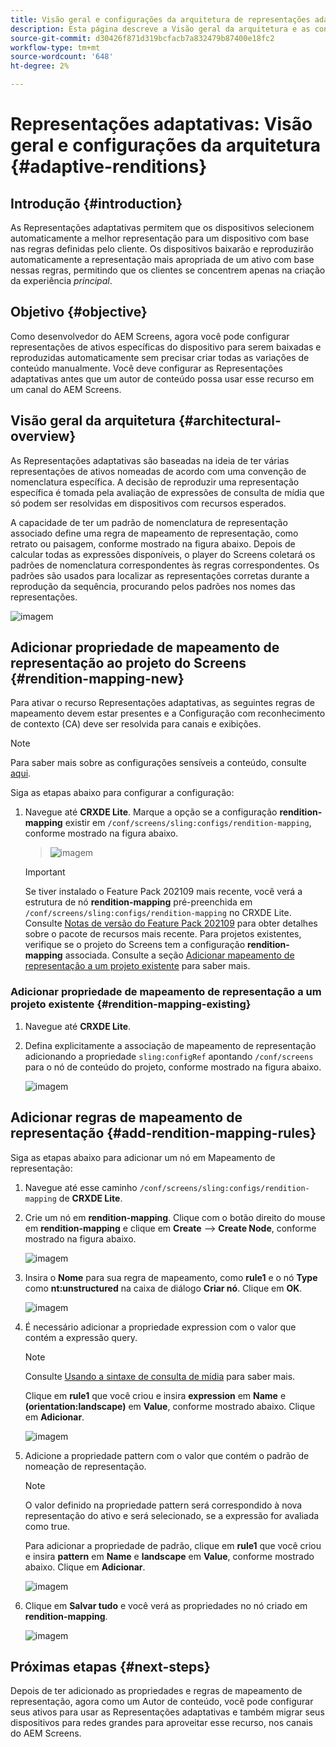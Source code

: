```yaml
---
title: Visão geral e configurações da arquitetura de representações adaptativas
description: Esta página descreve a Visão geral da arquitetura e as configurações no CRXDE Lite para representações adaptativas no AEM Screens.
source-git-commit: d30426f871d319bcfacb7a832479b87400e18fc2
workflow-type: tm+mt
source-wordcount: '648'
ht-degree: 2%

---
```



# Representações adaptativas: Visão geral e configurações da arquitetura {#adaptive-renditions}

## Introdução {#introduction}

As Representações adaptativas permitem que os dispositivos selecionem automaticamente a melhor representação para um dispositivo com base nas regras definidas pelo cliente. Os dispositivos baixarão e reproduzirão automaticamente a representação mais apropriada de um ativo com base nessas regras, permitindo que os clientes se concentrem apenas na criação da experiência *principal*.

## Objetivo {#objective}

Como desenvolvedor do AEM Screens, agora você pode configurar representações de ativos específicas do dispositivo para serem baixadas e reproduzidas automaticamente sem precisar criar todas as variações de conteúdo manualmente. Você deve configurar as Representações adaptativas antes que um autor de conteúdo possa usar esse recurso em um canal do AEM Screens.

## Visão geral da arquitetura {#architectural-overview}

As Representações adaptativas são baseadas na ideia de ter várias representações de ativos nomeadas de acordo com uma convenção de nomenclatura específica. A decisão de reproduzir uma representação específica é tomada pela avaliação de expressões de consulta de mídia que só podem ser resolvidas em dispositivos com recursos esperados.

A capacidade de ter um padrão de nomenclatura de representação associado define uma regra de mapeamento de representação, como retrato ou paisagem, conforme mostrado na figura abaixo. Depois de calcular todas as expressões disponíveis, o player do Screens coletará os padrões de nomenclatura correspondentes às regras correspondentes. Os padrões são usados para localizar as representações corretas durante a reprodução da sequência, procurando pelos padrões nos nomes das representações.

![imagem](/help/user-guide/assets/adaptive-renditions/adaptive-renditions.png)

## Adicionar propriedade de mapeamento de representação ao projeto do Screens {#rendition-mapping-new}

Para ativar o recurso Representações adaptativas, as seguintes regras de mapeamento devem estar presentes e a Configuração com reconhecimento de contexto (CA) deve ser resolvida para canais e exibições.

>[!NOTE]
>Para saber mais sobre as configurações sensíveis a conteúdo, consulte [aqui](https://sling.apache.org/documentation/bundles/context-aware-configuration/context-aware-configuration.html).

Siga as etapas abaixo para configurar a configuração:

1. Navegue até **CRXDE Lite**. Marque a opção se a configuração **rendition-mapping** existir em `/conf/screens/sling:configs/rendition-mapping`, conforme mostrado na figura abaixo.

   >![imagem](/help/user-guide/assets/adaptive-renditions/mapping-rules1.png)

   >[!IMPORTANT]
   >Se tiver instalado o Feature Pack 202109 mais recente, você verá a estrutura de nó **rendition-mapping** pré-preenchida em `/conf/screens/sling:configs/rendition-mapping` no CRXDE Lite. Consulte [Notas de versão do Feature Pack 202109](/help/user-guide/release-notes-fp-202109.md) para obter detalhes sobre o pacote de recursos mais recente.
   >Para projetos existentes, verifique se o projeto do Screens tem a configuração **rendition-mapping** associada. Consulte a seção [Adicionar mapeamento de representação a um projeto existente](#rendition-mapping-existing) para saber mais.

### Adicionar propriedade de mapeamento de representação a um projeto existente {#rendition-mapping-existing}

1. Navegue até **CRXDE Lite**.

1. Defina explicitamente a associação de mapeamento de representação adicionando a propriedade `sling:configRef` apontando `/conf/screens` para o nó de conteúdo do projeto, conforme mostrado na figura abaixo.

   ![imagem](/help/user-guide/assets/adaptive-renditions/renditon-mapping2.png)


## Adicionar regras de mapeamento de representação {#add-rendition-mapping-rules}

Siga as etapas abaixo para adicionar um nó em Mapeamento de representação:

1. Navegue até esse caminho `/conf/screens/sling:configs/rendition-mapping` de **CRXDE Lite**.

1. Crie um nó em **rendition-mapping**. Clique com o botão direito do mouse em **rendition-mapping** e clique em **Create** —> **Create Node**, conforme mostrado na figura abaixo.

   ![imagem](/help/user-guide/assets/adaptive-renditions/add-node1.png)

1. Insira o **Nome** para sua regra de mapeamento, como **rule1** e o nó **Type** como **nt:unstructured** na caixa de diálogo **Criar nó**. Clique em **OK**.

   ![imagem](/help/user-guide/assets/adaptive-renditions/add-node2.png)


1. É necessário adicionar a propriedade expression com o valor que contém a expressão query.

   >[!NOTE]
   >Consulte [Usando a sintaxe de consulta de mídia](https://developer.mozilla.org/en-US/docs/Web/CSS/Media_Queries/Using_media_queries) para saber mais.

   Clique em **rule1** que você criou e insira **expression** em **Name** e **(orientation:landscape)** em **Value**, conforme mostrado abaixo. Clique em **Adicionar**.

   ![imagem](/help/user-guide/assets/adaptive-renditions/add-node3.png)

1. Adicione a propriedade pattern com o valor que contém o padrão de nomeação de representação.

   >[!NOTE]
   >O valor definido na propriedade pattern será correspondido à nova representação do ativo e será selecionado, se a expressão for avaliada como true.

   Para adicionar a propriedade de padrão, clique em **rule1** que você criou e insira **pattern** em **Name** e **landscape** em **Value**, conforme mostrado abaixo. Clique em **Adicionar**.

   ![imagem](/help/user-guide/assets/adaptive-renditions/add-node4.png)

1. Clique em **Salvar tudo** e você verá as propriedades no nó criado em **rendition-mapping**.

   ![imagem](/help/user-guide/assets/adaptive-renditions/add-node5.png)


## Próximas etapas {#next-steps}

Depois de ter adicionado as propriedades e regras de mapeamento de representação, agora como um Autor de conteúdo, você pode configurar seus ativos para usar as Representações adaptativas e também migrar seus dispositivos para redes grandes para aproveitar esse recurso, nos canais do AEM Screens.
